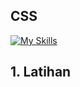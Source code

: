 ## CSS 
[![My Skills](https://skillicons.dev/icons?i=css,&theme=light)](https://skillicons.dev)
## 1. Latihan 
